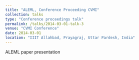 ```yaml
---
title: "ALEML, Conference Proceeding CVMI"
collection: talks
type: "Conference proceedings talk"
permalink: /talks/2014-03-01-talk-3
venue: "CVMI Conference"
date: 2014-03-01
location: "IIIT Allahbad, Prayagraj, Uttar Pardesh, India"
---
```


ALEML paper presentation
